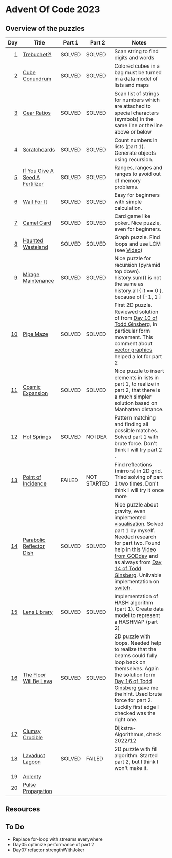 # Advent Of Code 2023

## Overview of the puzzles

|  Day | Title                             | Part 1 | Part 2      | Notes                                                                                                                                                                                                                                             |
|-----:|-----------------------------------|--------|-------------|---------------------------------------------------------------------------------------------------------------------------------------------------------------------------------------------------------------------------------------------------|
|  [1] | [Trebuchet?!]                     | SOLVED | SOLVED      | Scan string to find digits and words                                                                                                                                                                                                              |
|  [2] | [Cube Conundrum]                  | SOLVED | SOLVED      | Colored cubes in a bag must be turned in a data model of lists and maps                                                                                                                                                                           |
|  [3] | [Gear Ratios]                     | SOLVED | SOLVED      | Scan list of strings for numbers which are attached to special characters (symbols) in the same line or the line above or below                                                                                                                   |
|  [4] | [Scratchcards]                    | SOLVED | SOLVED      | Count numbers in lists (part 1). Generate objects using recursion.                                                                                                                                                                                |
|  [5] | [If You Give A Seed A Fertilizer] | SOLVED | SOLVED      | Ranges, ranges and ranges to avoid out of memory problems.                                                                                                                                                                                        |
|  [6] | [Wait For It]                     | SOLVED | SOLVED      | Easy for beginners with simple calculation.                                                                                                                                                                                                       |
|  [7] | [Camel Card]                      | SOLVED | SOLVED      | Card game like poker. Nice puzzle, even for beginners.                                                                                                                                                                                            |
|  [8] | [Haunted Wasteland]               | SOLVED | SOLVED      | Graph puzzle. Find loops and use LCM (see [Video])                                                                                                                                                                                                |
|  [9] | [Mirage Maintenance]              | SOLVED | SOLVED      | Nice puzzle for recursion (pyramid top down). history.sum() is not the same as history.all { it == 0 }, because of [-1, 1 ]                                                                                                                       |
| [10] | [Pipe Maze]                       | SOLVED | SOLVED      | First 2D puzzle. Reviewed solution of from [Day 10 of Todd Ginsberg], in particular form movement. This comment about [vector graphics] helped a lot for part 2                                                                                   |
| [11] | [Cosmic Expansion]                | SOLVED | SOLVED      | Nice puzzle to insert elements in lists in part 1, to realize in part 2, that there is a much simpler solution based on Manhatten distance.                                                                                                       |
| [12] | [Hot Springs]                     | SOLVED | NO IDEA     | Pattern matching and finding all possible matches. Solved part 1 with brute force. Don't think I will try part 2          .                                                                                                                       |
| [13] | [Point of Incidence]              | FAILED | NOT STARTED | Find reflections (mirrors) in 2D grid. Tried solving of part 1 two times. Don't think I will try it once more                                                                                                                                     |
| [14] | [Parabolic Reflector Dish]        | SOLVED | SOLVED      | Nice puzzle about gravity, even implemented [visualisation]. Solved part 1 by myself. Needed research for part two. Found help in this [Video from GODdev] and as always from [Day 14 of Todd Ginsberg]. Unlivable implementation on [switch].    |
| [15] | [Lens Library]                    | SOLVED | SOLVED      | Implementation of HASH algorithm (part 1). Create data model to represent a HASHMAP (part 2)                                                                                                                                                      |   
| [16] | [The Floor Will Be Lava]          | SOLVED | SOLVED      | 2D puzzle with loops. Needed help to realize that the beams could fully loop back on themselves. Again the solution form [Day 16 of Todd Ginsberg] gave me the hint. Used brute force for part 2. Luckily first edge I checked was the right one. |   
| [17] | [Clumsy Crucible]                 |        |             | Dijkstra-Algorithmus, check 2022/12                                                                                                                                                                                                               |   
| [18] | [Lavaduct Lagoon]                 | SOLVED | FAILED      | 2D puzzle with fill algorithm. Started part 2, but I think I won't make it.                                                                                                                                                                       |   
|   19 | [Aplenty]                         |        |             |                                                                                                                                                                                                                                                   |   
|   20 | [Pulse Propagation]               |        |             |                                                                                                                                                                                                                                                   |   

## Resources

## To Do
* Replace for-loop with streams everywhere
* Day05 optimize performance of part 2
* Day07 refactor strengthWithJoker


[1]: src/main/kotlin/Day01.kt
[2]: src/main/kotlin/Day02.kt
[3]: src/main/kotlin/Day03.kt
[4]: src/main/kotlin/Day04.kt
[5]: src/main/kotlin/Day05.kt
[6]: src/main/kotlin/Day06.kt
[7]: src/main/kotlin/Day07.kt
[8]: src/main/kotlin/Day08.kt
[9]: src/main/kotlin/Day09.kt
[10]: src/main/kotlin/Day10.kt
[11]: src/main/kotlin/Day11.kt
[12]: src/main/kotlin/Day12.kt
[13]: src/main/kotlin/Day13.kt
[14]: src/main/kotlin/Day14.kt
[15]: src/main/kotlin/Day15.kt
[16]: src/main/kotlin/Day16.kt
[17]: src/main/kotlin/Day17.kt
[18]: src/main/kotlin/Day18.kt

[Video]: https://www.youtube.com/watch?v=UFa236NO4TU
[vector graphics]: https://www.reddit.com/r/adventofcode/comments/18fgddy/2023_day_10_part_2_using_a_rendering_algorithm_to/
[Day 10 of Todd Ginsberg]: https://todd.ginsberg.com/post/advent-of-code/2023/day10/
[Day 14 of Todd Ginsberg]: https://todd.ginsberg.com/post/advent-of-code/2023/day14/
[visualisation]: src/main/kotlin/Day14Visualisation.kt

[switch]: https://www.reddit.com/r/adventofcode/comments/18jy3tt/2023_day_14_tilting_visualization_with_nintendo/
[Day 16 of Todd Ginsberg]: https://todd.ginsberg.com/post/advent-of-code/2023/day16/
[Video from GODdev]: https://www.youtube.com/watch?v=hxC3MmhyUDM

[Trebuchet?!]: https://adventofcode.com/2023/day/1
[Cube Conundrum]: https://adventofcode.com/2023/day/2
[Gear Ratios]: https://adventofcode.com/2023/day/3
[Scratchcards]: https://adventofcode.com/2023/day/4
[If You Give A Seed A Fertilizer]: https://adventofcode.com/2023/day/5
[Wait For It]: https://adventofcode.com/2023/day/6
[Camel Card]: https://adventofcode.com/2023/day/7
[Haunted Wasteland]: https://adventofcode.com/2023/day/8
[Mirage Maintenance]: https://adventofcode.com/2023/day/9
[Pipe Maze]: https://adventofcode.com/2023/day/10
[Cosmic Expansion]: https://adventofcode.com/2023/day/11
[Hot Springs]: https://adventofcode.com/2023/day/12
[Point of Incidence]: https://adventofcode.com/2023/day/13
[Parabolic Reflector Dish]: https://adventofcode.com/2023/day/14
[Lens Library]: https://adventofcode.com/2023/day/15
[The Floor Will Be Lava]: https://adventofcode.com/2023/day/16
[Clumsy Crucible]: https://adventofcode.com/2023/day/17
[Lavaduct Lagoon]: https://adventofcode.com/2023/day/18
[Aplenty]: https://adventofcode.com/2023/day/19
[Pulse Propagation]: https://adventofcode.com/2023/day/20